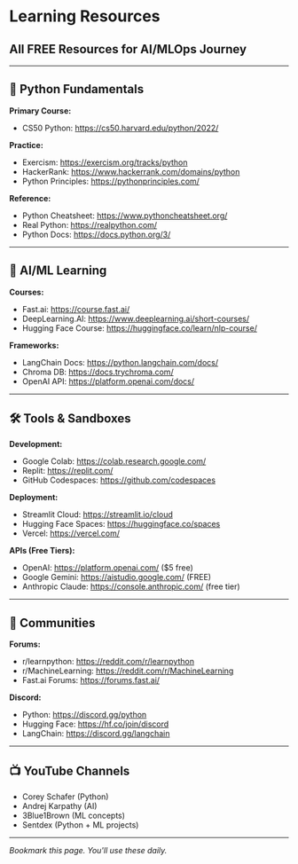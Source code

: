 # Learning Resources
## All FREE Resources for AI/MLOps Journey

---

## 🐍 Python Fundamentals

**Primary Course:**
- CS50 Python: https://cs50.harvard.edu/python/2022/

**Practice:**
- Exercism: https://exercism.org/tracks/python
- HackerRank: https://www.hackerrank.com/domains/python
- Python Principles: https://pythonprinciples.com/

**Reference:**
- Python Cheatsheet: https://www.pythoncheatsheet.org/
- Real Python: https://realpython.com/
- Python Docs: https://docs.python.org/3/

---

## 🤖 AI/ML Learning

**Courses:**
- Fast.ai: https://course.fast.ai/
- DeepLearning.AI: https://www.deeplearning.ai/short-courses/
- Hugging Face Course: https://huggingface.co/learn/nlp-course/

**Frameworks:**
- LangChain Docs: https://python.langchain.com/docs/
- Chroma DB: https://docs.trychroma.com/
- OpenAI API: https://platform.openai.com/docs/

---

## 🛠️ Tools & Sandboxes

**Development:**
- Google Colab: https://colab.research.google.com/
- Replit: https://replit.com/
- GitHub Codespaces: https://github.com/codespaces

**Deployment:**
- Streamlit Cloud: https://streamlit.io/cloud
- Hugging Face Spaces: https://huggingface.co/spaces
- Vercel: https://vercel.com/

**APIs (Free Tiers):**
- OpenAI: https://platform.openai.com/ ($5 free)
- Google Gemini: https://aistudio.google.com/ (FREE)
- Anthropic Claude: https://console.anthropic.com/ (free tier)

---

## 👥 Communities

**Forums:**
- r/learnpython: https://reddit.com/r/learnpython
- r/MachineLearning: https://reddit.com/r/MachineLearning
- Fast.ai Forums: https://forums.fast.ai/

**Discord:**
- Python: https://discord.gg/python
- Hugging Face: https://hf.co/join/discord
- LangChain: https://discord.gg/langchain

---

## 📺 YouTube Channels

- Corey Schafer (Python)
- Andrej Karpathy (AI)
- 3Blue1Brown (ML concepts)
- Sentdex (Python + ML projects)

---

*Bookmark this page. You'll use these daily.*